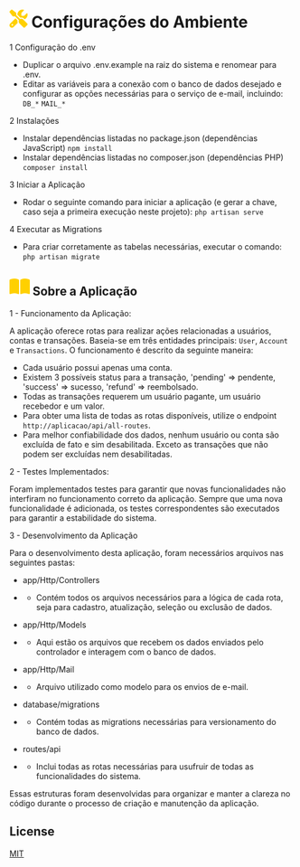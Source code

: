 # ![Configurações do Ambiente](./resources/images/screwdriver-wrench-solid.svg) Configurações do Ambiente

1 Configuração do .env
- Duplicar o arquivo .env.example na raiz do sistema e renomear para .env.
- Editar as variáveis para a conexão com o banco de dados desejado e configurar as opções necessárias para o serviço de e-mail, incluindo: `DB_*` `MAIL_*`

2 Instalações
- Instalar dependências listadas no package.json (dependências JavaScript)
`npm install`
- Instalar dependências listadas no composer.json (dependências PHP)
`composer install`

3 Iniciar a Aplicação
- Rodar o seguinte comando para iniciar a aplicação (e gerar a chave, caso seja a primeira execução neste projeto):
`php artisan serve`

4 Executar as Migrations
- Para criar corretamente as tabelas necessárias, executar o comando:
`php artisan migrate`

## ![Sobre a Aplicação](./resources/images/book-open-solid.svg) Sobre a Aplicação

1 - Funcionamento da Aplicação:

A aplicação oferece rotas para realizar ações relacionadas a usuários, contas e transações. Baseia-se em três entidades principais: `User`, `Account` e `Transactions`. O funcionamento é descrito da seguinte maneira:

- Cada usuário possui apenas uma conta.
- Existem 3 possíveis status para a transação, 'pending' => pendente, 'success' => sucesso, 'refund' => reembolsado.
- Todas as transações requerem um usuário pagante, um usuário recebedor e um valor.
- Para obter uma lista de todas as rotas disponíveis, utilize o endpoint `http://aplicacao/api/all-routes`.
- Para melhor confiabilidade dos dados, nenhum usuário ou conta são excluída de fato e sim desabilitada. Exceto as transações que não podem ser excluídas nem desabilitadas.

2 - Testes Implementados:

Foram implementados testes para garantir que novas funcionalidades não interfiram no funcionamento correto da aplicação. Sempre que uma nova funcionalidade é adicionada, os testes correspondentes são executados para garantir a estabilidade do sistema.

3 - Desenvolvimento da Aplicação

Para o desenvolvimento desta aplicação, foram necessários arquivos nas seguintes pastas:

- app/Http/Controllers

- - Contém todos os arquivos necessários para a lógica de cada rota, seja para cadastro, atualização, seleção ou exclusão de dados.

- app/Http/Models
- - Aqui estão os arquivos que recebem os dados enviados pelo controlador e interagem com o banco de dados.

- app/Http/Mail
- - Arquivo utilizado como modelo para os envios de e-mail.

- database/migrations
- - Contém todas as migrations necessárias para versionamento do banco de dados.

- routes/api
- - Inclui todas as rotas necessárias para usufruir de todas as funcionalidades do sistema.

Essas estruturas foram desenvolvidas para organizar e manter a clareza no código durante o processo de criação e manutenção da aplicação.

## License

[MIT](https://choosealicense.com/licenses/mit/)